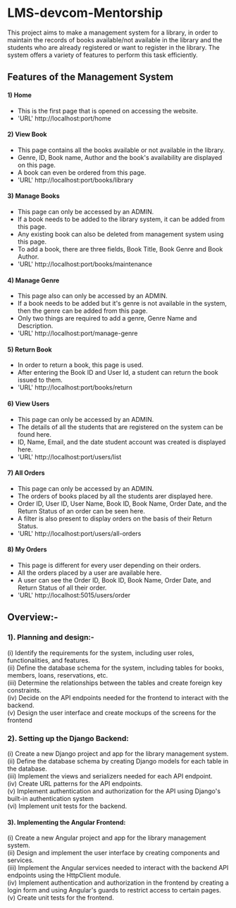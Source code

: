 # LMS-devcom-Mentorship

This project aims to make a management system for a library, in order to maintain the records of books available/not available in the library and the students who are already registered or want to register in the library. The system offers a variety of features to perform this task efficiently.

## Features of the Management System<br>

#### **1) Home** <br>

- This is the first page that is opened on accessing the website. <br>
- 'URL' http://localhost:port/home <br>

#### **2) View Book** <br>

- This page contains all the books available or not available in the library.<br>
- Genre, ID, Book name, Author and the book's availability are displayed on this page. <br>
- A book can even be ordered from this page.<br>
- 'URL' http://localhost:port/books/library<br>

#### **3) Manage Books** <br>

- This page can only be accessed by an ADMIN.<br>
- If a book needs to be added to the library system, it can be added from this page.<br>
- Any existing book can also be deleted from management system using this page.<br>
- To add a book, there are three fields, Book Title, Book Genre and Book Author. <br>
- 'URL' http://localhost:port/books/maintenance <br>

#### **4) Manage Genre** <br>

- This page also can only be accessed by an ADMIN. <br>
- If a book needs to be added but it's genre is not available in the system, then the genre can be added from this page.<br>
- Only two things are required to add a genre, Genre Name and Description.<br>
- 'URL' http://localhost:port/manage-genre<br>

#### **5) Return Book**<br>

- In order to return a book, this page is used.<br>
- After entering the Book ID and User Id, a student can return the book issued to them.<br>
- 'URL' http://localhost:port/books/return <br>

#### **6) View Users**<br>

- This page can only be accessed by an ADMIN.<br>
- The details of all the students that are registered on the system can be found here.<br>
- ID, Name, Email, and the date student account was created is displayed here.<br>
- 'URL' http://localhost:port/users/list<br>

#### **7) All Orders**<br>

- This page can only be accessed by an ADMIN.<br>
- The orders of books placed by all the students arer displayed here.<br>
- Order ID, User ID, User Name, Book ID, Book Name, Order Date, and the Return Status of an order can be seen here.<br>
- A filter is also present to display orders on the basis of their Return Status.<br>
- 'URL' http://localhost:port/users/all-orders<br>

#### **8) My Orders**<br>

- This page is different for every user depending on their orders.<br>
- All the orders placed by a user are available here.<br>
- A user can see the Order ID, Book ID, Book Name, Order Date, and Return Status of all their order.<br>
- 'URL' http://localhost:5015/users/order<br>

## Overview:-

### 1). Planning and design:-<br>

(i) Identify the requirements for the system, including user roles, functionalities, and features.<br>
(ii) Define the database schema for the system, including tables for books, members, loans, reservations, etc.<br>
(iii) Determine the relationships between the tables and create foreign key constraints.<br>
(iv) Decide on the API endpoints needed for the frontend to interact with the backend.<br>
(v) Design the user interface and create mockups of the screens for the frontend<br>

### 2). Setting up the Django Backend:<br>

(i) Create a new Django project and app for the library management system.<br>
(ii) Define the database schema by creating Django models for each table in the database.<br>
(iii) Implement the views and serializers needed for each API endpoint.<br>
(iv) Create URL patterns for the API endpoints.<br>
(v) Implement authentication and authorization for the API using Django's built-in authentication system <br>
(vi) Implement unit tests for the backend.

#### 3). Implementing the Angular Frontend:<br>

(i) Create a new Angular project and app for the library management system.<br>
(ii) Design and implement the user interface by creating components and services.<br>
(iii) Implement the Angular services needed to interact with the backend API endpoints using the HttpClient module.<br>
(iv) Implement authentication and authorization in the frontend by creating a login form and using Angular's guards to restrict access to certain pages.<br>
(v) Create unit tests for the frontend.<br>
